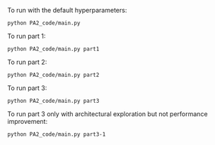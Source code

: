 To run with the default hyperparameters: 

```
python PA2_code/main.py
```

To run part 1: 

```
python PA2_code/main.py part1
```

To run part 2: 

```
python PA2_code/main.py part2
```

To run part 3: 

```
python PA2_code/main.py part3
```

To run part 3 only with architectural exploration but not performance improvement: 

```
python PA2_code/main.py part3-1
```